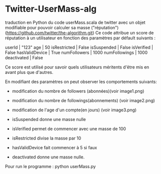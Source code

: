 # Twitter-UserMass-alg

traduction en Python du code userMass.scala de twitter avec un objet modifiable pour pouvoir calculer sa masse ("réputation") (https://github.com/twitter/the-algorithm.git)
Ce code attribue un score de réputation à un utilisateur en fonction des paramètres par défault suivants :

userId | "123"
age | 50
isRestricted | False
isSuspended | False
isVerified | False
hasValidDevice | True
numFollowers | 1000
numFollowings | 1000
deactivated | False

Ce score est utilisé pour savoir quels utilisateurs méritents d'être mis en avant plus que d'autres. 

En modifiant des paramètres on peut observer les comportements suivants:

- modification du nombre de followers (abonnées)(voir image1.png)

- modification du nombre de followings(abonnements) (voir image2.png)

- modification de l'age d'un compte(en jours) (voir image3.png)

- isSuspended donne une masse nulle

- isVerified permet de commencer avec une masse de 100

- isRestricted divise la masse par 10

- hasValidDevice fait commencer à 5 si faux 

- deactivated donne une masse nulle. 



Pour run le programme :
        python userMass.py